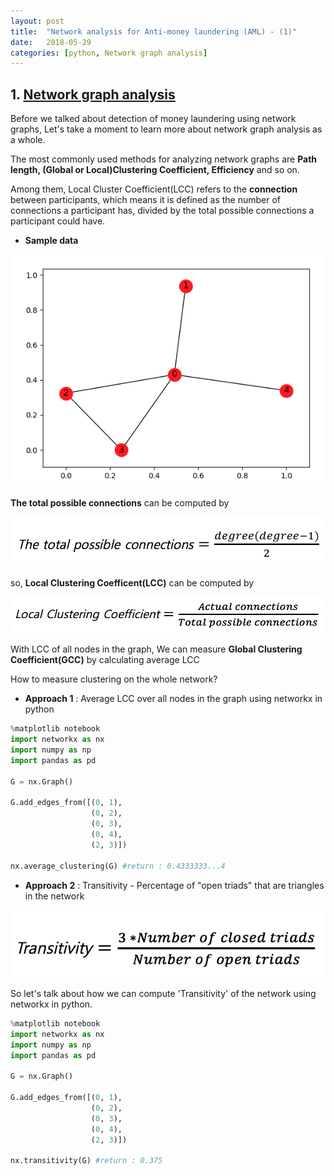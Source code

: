 ```yaml
---
layout: post
title:  "Network analysis for Anti-money laundering (AML) - (1)"
date:   2018-05-29
categories: [python, Network graph analysis]
---
```


## 1. [Network graph analysis](https://en.wikipedia.org/wiki/Social_network_analysis)

Before we talked about detection of money laundering using network graphs, Let's take a moment to learn more about network graph analysis as a whole. 

The most commonly used methods for analyzing network graphs are **Path length, (Global or Local)Clustering Coefficient, Efficiency** and so on.

Among them, Local Cluster Coefficient(LCC) refers to the **connection** between participants, which means it is defined as the number of connections a participant has, divided by the total possible connections a participant could have. 

+ **Sample data**

![screenshot_0](/static/img/sample_data.jpg)

**The total possible connections** can be computed by 

![screenshot_1](/static/img/latex_1.jpg)

so, **Local Clustering Coefficent(LCC)** can be computed by 

![screenshot_2](/static/img/latex_2.jpg)

With LCC of all nodes in the graph, We can measure **Global Clustering Coefficient(GCC)** by calculating average LCC

How to measure clustering on the whole network? 

+ **Approach 1** : Average LCC over all nodes in the graph using networkx in python 

~~~python
%matplotlib notebook
import networkx as nx
import numpy as np
import pandas as pd

G = nx.Graph()

G.add_edges_from([(0, 1),
                  (0, 2),
                  (0, 3),
                  (0, 4),
                  (2, 3)])

nx.average_clustering(G) #return : 0.4333333...4
~~~

+ **Approach 2** : Transitivity - Percentage of "open triads" that are triangles in the network

![screenshot_3](/static/img/latex_3.jpg)

So let's talk about how we can compute 'Transitivity' of the network using networkx in python.

~~~python
%matplotlib notebook
import networkx as nx
import numpy as np
import pandas as pd

G = nx.Graph()

G.add_edges_from([(0, 1),
                  (0, 2),
                  (0, 3),
                  (0, 4),
                  (2, 3)])

nx.transitivity(G) #return : 0.375
~~~
